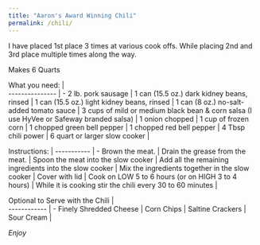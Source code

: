 ```yaml
---
title: "Aaron's Award Winning Chili"
permalink: /chili/
---
```


I have placed 1st place 3 times at various cook offs. While placing 2nd and 3rd place multiple times along the way.  

Makes 6 Quarts  

What you need: |         
--------------- | -
2 lb. pork sausage |
1 can (15.5 oz.) dark kidney beans, rinsed |
1 can (15.5 oz.) light kidney beans, rinsed |
1 can (8 oz.) no-salt-added tomato sauce |
3 cups of mild or medium black bean & corn salsa (I use HyVee or Safeway branded salsa) |
1 onion chopped |
1 cup of frozen corn |
1 chopped green bell pepper |
1 chopped red bell pepper |
4 Tbsp chili power |
6 quart or larger slow cooker |

Instructions: |
----------- | -
Brown the meat. |
Drain the grease from the meat. |
Spoon the meat into the slow cooker |
Add all the remaining ingredients into the slow cooker |
Mix the ingredients together in the slow cooker |
Cover with lid |
Cook on LOW 5 to 6 hours (or on HIGH 3 to 4 hours) |
While it is cooking stir the chili every 30 to 60 minutes |


Optional to Serve with the Chili |  
------------ | -
Finely Shredded Cheese |
Corn Chips  |
Saltine Crackers |
Sour Cream |

*Enjoy*
